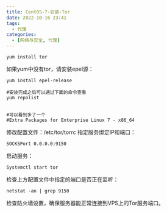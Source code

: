 ```yaml
---
title: CentOS-7-安装-Tor
date: 2022-10-16 23:41
tags: 
  - 代理
categories:
  - [网络与安全, 代理]
---
```



```
yum install tor
```

如果yum中没有tor，请安装epel源：

```
yum install epel-release

#安装完成之后可以通过下面的命令查看
yum repolist


#可以看到多了一个
#Extra Packages for Enterprise Linux 7 - x86_64
```

修改配置文件：/etc/tor/torrc 指定服务绑定IP和端口：
```
SOCKSPort 0.0.0.0:9150
```

启动服务：
```
Systemctl start tor
```

检查上方配置文件中指定的端口是否正在监听：
```
netstat -an | grep 9150
```

检查防火墙设置，确保服务器能正常连接到VPS上的Tor服务端口。


